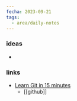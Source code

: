 ```yaml
---
fecha: 2023-09-21
tags:
  - area/daily-notes
---
```

### ideas
- 

### links
-  [Learn Git in 15 minutes](https://www.youtube.com/watch?v=USjZcfj8yxE)
	- [[github]]

